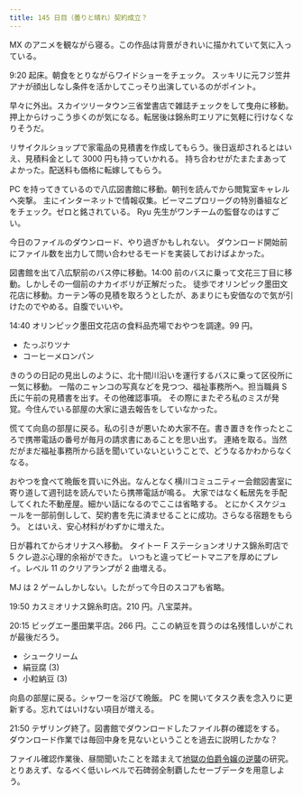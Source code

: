 ```yaml
---
title: 145 日目（曇りと晴れ）契約成立？
---
```


MX のアニメを観ながら寝る。この作品は背景がきれいに描かれていて気に入っている。

9:20 起床。朝食をとりながらワイドショーをチェック。
スッキリに元フジ笠井アナが顔出しなし条件を活かしてこっそり出演しているのがポイント。

早々に外出。スカイツリータウン三省堂書店で雑誌チェックをして曳舟に移動。
押上からけっこう歩くのが気になる。転居後は錦糸町エリアに気軽に行けなくなりそうだ。

リサイクルショップで家電品の見積書を作成してもらう。後日返却されるとはいえ、見積料金として 3000 円も持っていかれる。
持ち合わせがたまたまあってよかった。配送料も価格に転嫁してもらう。

PC を持ってきているので八広図書館に移動。朝刊を読んでから閲覧室キャレルへ突撃。
主にインターネットで情報収集。ビーマニプロリーグの特別番組などをチェック。ゼロと銘されている。
Ryu 先生がワンチームの監督なのはすごい。

今日のファイルのダウンロード、やり過ぎかもしれない。
ダウンロード開始前にファイル数を出力して問い合わせるモードを実装しておけばよかった。

図書館を出て八広駅前のバス停に移動。14:00 前のバスに乗って文花三丁目に移動。しかしその一個前のナカイボリが正解だった。
徒歩でオリンピック墨田文花店に移動。カーテン等の見積を取ろうとしたが、あまりにも安価なので気が引けたのでやめる。自腹でいいや。

14:40 オリンピック墨田文花店の食料品売場でおやつを調達。99 円。

* たっぷりツナ
* コーヒーメロンパン

きのうの日記の見出しのように、北十間川沿いを運行するバスに乗って区役所に一気に移動。
一階のニャンコの写真などを見つつ、福祉事務所へ。担当職員 S 氏に午前の見積書を出す。その他確認事項。
その際にまたぞろ私のミスが発覚。今住んでいる部屋の大家に退去報告をしていなかった。

慌てて向島の部屋に戻る。私の引きが悪いため大家不在。書き置きを作ったところで携帯電話の番号が毎月の請求書にあることを思い出す。
連絡を取る。当然だがまだ福祉事務所から話を聞いていないということで、どうなるかわからなくなる。

おやつを食べて晩飯を買いに外出。なんとなく横川コミュニティー会館図書室に寄り道して週刊誌を読んでいたら携帯電話が鳴る。
大家ではなく転居先を手配してくれた不動産屋。細かい話になるのでここは省略する。
とにかくスケジュールを一部前倒しして、契約書を先に済ませることに成功。さらなる宿題をもらう。
とはいえ、安心材料がわずかに増えた。

日が暮れてからオリナスへ移動。
タイトー F ステーションオリナス錦糸町店で 5 クレ遊ぶ心理的余裕ができた。
いつもと違ってビートマニアを厚めにプレイ。レベル 11 のクリアランプが 2 曲増える。

MJ は 2 ゲームしかしない。したがって今日のスコアも省略。

19:50 カスミオリナス錦糸町店。210 円。八宝菜丼。

20:15 ビッグエー墨田業平店。266 円。ここの納豆を買うのは名残惜しいがこれが最後だろう。

* シュークリーム
* 絹豆腐 (3)
* 小粒納豆 (3)

向島の部屋に戻る。シャワーを浴びて晩飯。
PC を開いてタスク表を念入りに更新する。忘れてはいけない項目が増える。

21:50 テザリング終了。図書館でダウンロードしたファイル群の確認をする。
ダウンロード作業では毎回中身を見ないということを過去に説明したかな？

ファイル確認作業後、昼間聞いたことを踏まえて[地獄の伯爵令嬢の逆襲][bshf20]の研究。
とりあえず、なるべく低いレベルで石碑弱全制覇したセーブデータを用意しよう。

[bshf20]: https://wodifes.net/game/show/412
